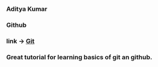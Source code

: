  ### Aditya Kumar
 ### Github
 ### link -> [Git](https://www.udemy.com/learngit/learn/v4/overview)
 ### Great tutorial for learning basics of git an github.
